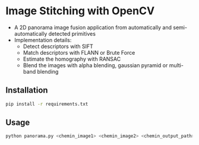 # Image Stitching with OpenCV
- A 2D panorama image fusion application from automatically and semi-automatically detected primitives
- Implementation details:
  - Detect descriptors with SIFT
  - Match descriptors with FLANN or Brute Force
  - Estimate the homography with RANSAC
  - Blend the images with alpha blending, gaussian pyramid or multi-band blending
## Installation
```sh
pip install -r requirements.txt
```
## Usage
```sh
python panorama.py <chemin_image1> <chemin_image2> <chemin_output_path>
```
